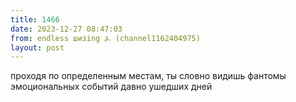 ```yaml
---
title: 1466
date: 2023-12-27 08:47:03
from: endless шизing ⍼ (channel1162404975)
layout: post
---
```


проходя по определенным местам, ты словно видишь фантомы эмоциональных событий давно ушедших дней
